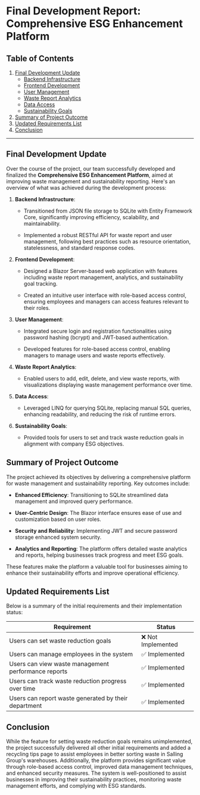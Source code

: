 # Final Development Report: Comprehensive ESG Enhancement Platform

## Table of Contents
1. [Final Development Update](#final-development-update)
   - [Backend Infrastructure](#backend-infrastructure)
   - [Frontend Development](#frontend-development)
   - [User Management](#user-management)
   - [Waste Report Analytics](#waste-report-analytics)
   - [Data Access](#data-access)
   - [Sustainability Goals](#sustainability-goals)
2. [Summary of Project Outcome](#summary-of-project-outcome)
3. [Updated Requirements List](#updated-requirements-list)
4. [Conclusion](#conclusion)

---

## Final Development Update

Over the course of the project, our team successfully developed and finalized the **Comprehensive ESG Enhancement Platform**, aimed at improving waste management and sustainability reporting. Here's an overview of what was achieved during the development process:

1. **Backend Infrastructure**:
    
   - Transitioned from JSON file storage to SQLite with Entity Framework Core, significantly improving efficiency, scalability, and maintainability.
        
   - Implemented a robust RESTful API for waste report and user management, following best practices such as resource orientation, statelessness, and standard response codes​.
        
2. **Frontend Development**:
    
   - Designed a Blazor Server-based web application with features including waste report management, analytics, and sustainability goal tracking.
        
   - Created an intuitive user interface with role-based access control, ensuring employees and managers can access features relevant to their roles.
        
3. **User Management**:
    
   - Integrated secure login and registration functionalities using password hashing (bcrypt) and JWT-based authentication.
        
   - Developed features for role-based access control, enabling managers to manage users and waste reports effectively.
        
4. **Waste Report Analytics**:
    
   - Enabled users to add, edit, delete, and view waste reports, with visualizations displaying waste management performance over time.
        
5. **Data Access**:
    
   - Leveraged LINQ for querying SQLite, replacing manual SQL queries, enhancing readability, and reducing the risk of runtime errors.
        
6. **Sustainability Goals**:
    
   - Provided tools for users to set and track waste reduction goals in alignment with company ESG objectives​.

## Summary of Project Outcome

The project achieved its objectives by delivering a comprehensive platform for waste management and sustainability reporting. Key outcomes include:

   - **Enhanced Efficiency**: Transitioning to SQLite streamlined data management and improved query performance.
    
   - **User-Centric Design**: The Blazor interface ensures ease of use and customization based on user roles.
    
   - **Security and Reliability**: Implementing JWT and secure password storage enhanced system security.
    
   - **Analytics and Reporting**: The platform offers detailed waste analytics and reports, helping businesses track progress and meet ESG goals.
    
These features make the platform a valuable tool for businesses aiming to enhance their sustainability efforts and improve operational efficiency.

## Updated Requirements List

Below is a summary of the initial requirements and their implementation status:

| Requirement                                               | Status        |
|-----------------------------------------------------------|---------------|
| Users can set waste reduction goals                   | ❌ Not Implemented |
| Users can manage employees in the system              | ✅ Implemented |
| Users can view waste management performance reports   | ✅ Implemented |
| Users can track waste reduction progress over time    | ✅ Implemented |
| Users can report waste generated by their department  | ✅ Implemented |



## Conclusion
While the feature for setting waste reduction goals remains unimplemented, the project successfully delivered all other initial requirements and added a recycling tips page to assist employees in better sorting waste in Salling Group's warehouses. Additionally, the platform provides significant value through role-based access control, improved data management techniques, and enhanced security measures. The system is well-positioned to assist businesses in improving their sustainability practices, monitoring waste management efforts, and complying with ESG standards.
